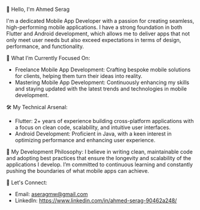 👋 Hello, I'm Ahmed Serag

I'm a dedicated Mobile App Developer with a passion for creating seamless, high-performing mobile applications. I have a strong foundation in both Flutter and Android development, which allows me to deliver apps that not only meet user needs but also exceed expectations in terms of design, performance, and functionality.

🚀 What I’m Currently Focused On:
- Freelance Mobile App Development: Crafting bespoke mobile solutions for clients, helping them turn their ideas into reality.
- Mastering Mobile App Development: Continuously enhancing my skills and staying updated with the latest trends and technologies in mobile development.

🛠 My Technical Arsenal:
- Flutter: 2+ years of experience building cross-platform applications with a focus on clean code, scalability, and intuitive user interfaces.
- Android Development: Proficient in Java, with a keen interest in optimizing performance and enhancing user experience.

🌟 My Development Philosophy:
I believe in writing clean, maintainable code and adopting best practices that ensure the longevity and scalability of the applications I develop. I’m committed to continuous learning and constantly pushing the boundaries of what mobile apps can achieve.

💬 Let's Connect:
- Email: aseragmw@gmail.com
- LinkedIn: https://www.linkedin.com/in/ahmed-serag-90462a248/
